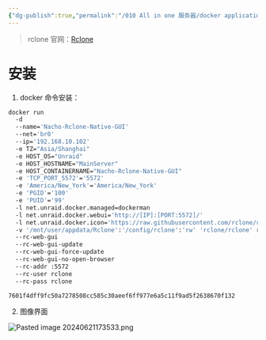 ```yaml
---
{"dg-publish":true,"permalink":"/010 All in one 服务器/docker application/rclone/","dgPassFrontmatter":true,"created":"2024-06-21T17:23:23.061+08:00","updated":"2024-06-21T17:38:50.194+08:00"}
---
```


> rclone 官网：[Rclone](https://rclone.org/)
# 安装

1. docker 命令安装：

```zsh
docker run  
  -d  
  --name='Nacho-Rclone-Native-GUI'  
  --net='br0'  
  --ip='192.168.10.102'  
  -e TZ="Asia/Shanghai"  
  -e HOST_OS="Unraid"  
  -e HOST_HOSTNAME="MainServer"  
  -e HOST_CONTAINERNAME="Nacho-Rclone-Native-GUI"  
  -e 'TCP_PORT_5572'='5572'  
  -e 'America/New_York'='America/New_York'  
  -e 'PGID'='100'  
  -e 'PUID'='99'  
  -l net.unraid.docker.managed=dockerman  
  -l net.unraid.docker.webui='http://[IP]:[PORT:5572]/'  
  -l net.unraid.docker.icon='https://raw.githubusercontent.com/rclone/rclone/master/graphics/logo/logo_symbol/logo_symbol_color_256px.png'  
  -v '/mnt/user/appdata/Rclone':'/config/rclone':'rw' 'rclone/rclone' rcd  
  --rc-web-gui  
  --rc-web-gui-update  
  --rc-web-gui-force-update  
  --rc-web-gui-no-open-browser  
  --rc-addr :5572  
  --rc-user rclone  
  --rc-pass rclone  

7601f4dff9fc50a7278508cc585c30aeef6ff977e6a5c11f9ad5f2638670f132
```

2. 图像界面

![Pasted image 20240621173533.png](/img/user/$/$Sys999%20Attachment/Pasted%20image%2020240621173533.png)